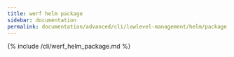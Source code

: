 ```yaml
---
title: werf helm package
sidebar: documentation
permalink: documentation/advanced/cli/lowlevel-management/helm/package.html
---
```


{% include /cli/werf_helm_package.md %}
